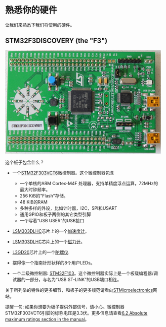 # 熟悉你的硬件

让我们来熟悉下我们将使用的硬件。

## STM32F3DISCOVERY (the "F3")

<p align="center">
<img title="F3" src="../assets/f3.jpg">
</p>

这个板子包含什么？

+ 一个[STM32F303VCT6](https://www.st.com/en/microcontrollers/stm32f303vc.html)微控制器。这个微控制器包含
  + 一个单核的ARM Cortex-M4F 处理器，支持单精度浮点运算，72MHz的最大时钟频率。
  + 256 KiB的"Flash"存储。
  + 48 KiB的RAM
  + 多种多样的外设，比如计时器，I2C，SPI和USART
  + 通用GPIO和板子两侧的其它类型引脚
  + 一个写着“USB USER”的USB接口
+ [LSM303DLHC](https://www.st.com/en/mems-and-sensors/lsm303dlhc.html)芯片上的一个[加速度计](https://en.wikipedia.org/wiki/Accelerometer)。

+ [LSM303DLHC](https://www.st.com/en/mems-and-sensors/lsm303dlhc.html)芯片上的一个[磁力计](https://en.wikipedia.org/wiki/Magnetometer)。

+ [L3GD20](https://www.pololu.com/file/0J563/L3GD20.pdf)芯片上的一个[陀螺仪](https://en.wikipedia.org/wiki/Gyroscope).

+ 摆得像一个指南针形状样的8个用户LEDs。

+ 一个二级微控制器: [STM32F103](https://www.st.com/en/microcontrollers/stm32f103cb.html)。这个微控制器实际上是一个板载编程器/调试器的一部分，与名为“USB ST-LINK”的USB端口相连。

关于所列举的特性的更多细节，和板子的更多规范请看向[STMicroelectronics](https://www.st.com/en/evaluation-tools/stm32f3discovery.html)网站。

提醒一句: 如果你想要为板子提供外部信号，请小心。微控制器STM32F303VCT6引脚的标称电压是3.3伏。更多信息请查看[6.2 Absolute maximum ratings section in the manual](https://www.st.com/resource/en/datasheet/stm32f303vc.pdf)。

